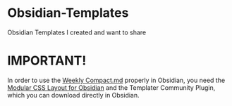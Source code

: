 # Obsidian-Templates
Obsidian Templates I created and want to share

# IMPORTANT! 
In order to use the [Weekly Compact.md](https://github.com/MissNooki/Obsidian-Templates/blob/main/Weekly%20Compact.md) properly in Obsidian, you need the [Modular CSS Layout for Obsidian](https://github.com/efemkay/obsidian-modular-css-layout) and the Templater Community Plugin, which you can download directly in Obsidian. 
